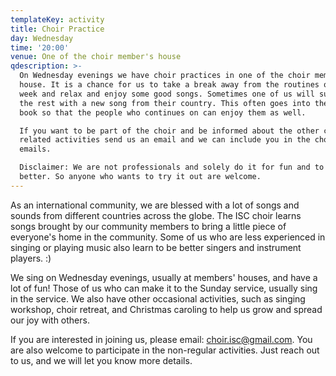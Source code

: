 ```yaml
---
templateKey: activity
title: Choir Practice
day: Wednesday
time: '20:00'
venue: One of the choir member's house
qdescription: >-
  On Wednesday evenings we have choir practices in one of the choir members
  house. It is a chance for us to take a break away from the routines of the
  week and relax and enjoy some good songs. Sometimes one of us will surprise
  the rest with a new song from their country. This often goes into the choir
  book so that the people who continues on can enjoy them as well.

  If you want to be part of the choir and be informed about the other choir
  related activities send us an email and we can include you in the choir
  emails.

  Disclaimer: We are not professionals and solely do it for fun and to get
  better. So anyone who wants to try it out are welcome.
---
```


As an international community, we are blessed with a lot of songs and sounds from different countries across the globe. The ISC choir learns songs brought by our community members to bring a little piece of everyone's home in the community. Some of us who are less experienced in singing or playing music also learn to be better singers and instrument players. :)

We sing on Wednesday evenings, usually at members' houses, and have a lot of fun! Those of us who can make it to the Sunday service, usually sing in the service. We also have other occasional activities, such as singing workshop, choir retreat, and Christmas caroling to help us grow and spread our joy with others.

If you are interested in joining us, please email: choir.isc@gmail.com. You are also welcome to participate in the non-regular activities. Just reach out to us, and we will let you know more details.
